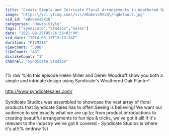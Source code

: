 ```yaml
---
title: "Create Simple and Intricate Floral Arrangements in Weathered Oak"
image: "https:\/\/i.ytimg.com\/vi\/eBobevs9XzQ\/hqdefault.jpg"
vid_id: "eBobevs9XzQ"
categories: "Howto-Style"
tags: ["Syndicate","Studios","Sales"]
date: "2021-09-25T05:26:56+03:00"
vid_date: "2014-03-13T19:12:34Z"
duration: "PT5M21S"
viewcount: "5088"
likeCount: "48"
dislikeCount: "1"
channel: "Syndicate Studios"
---
```

{% raw %}In this episode Helen Miller and Derek Woodruff show you both a simple and intricate design using Syndicate's Weathered Oak Planter!<br /><br /><a rel="nofollow" target="blank" href="http://www.syndicatesales.com/">http://www.syndicatesales.com/</a><br /><br />Syndicate Studios was assembled to showcase the vast array of floral products that Syndicate Sales has to offer! Seeing is believing! We want our audience to see exactly what we are up to; from product introductions to creating beautiful arrangements to fun tips &amp; tricks, we've got it all! If it's relevant to the industry we've got it covered - Syndicate Studios is where it's at!{% endraw %}
